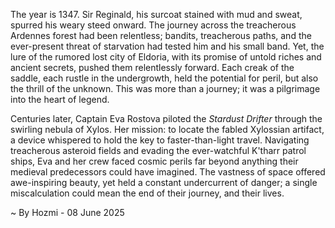 
The year is 1347.  Sir Reginald, his surcoat stained with mud and sweat, spurred his weary steed onward.  The journey across the treacherous Ardennes forest had been relentless; bandits, treacherous paths, and the ever-present threat of starvation had tested him and his small band. Yet, the lure of the rumored lost city of Eldoria, with its promise of untold riches and ancient secrets, pushed them relentlessly forward. Each creak of the saddle, each rustle in the undergrowth, held the potential for peril, but also the thrill of the unknown.  This was more than a journey; it was a pilgrimage into the heart of legend.


Centuries later, Captain Eva Rostova piloted the *Stardust Drifter* through the swirling nebula of Xylos.  Her mission: to locate the fabled Xylossian artifact, a device whispered to hold the key to faster-than-light travel. Navigating treacherous asteroid fields and evading the ever-watchful K'tharr patrol ships, Eva and her crew faced cosmic perils far beyond anything their medieval predecessors could have imagined.  The vastness of space offered awe-inspiring beauty, yet held a constant undercurrent of danger; a single miscalculation could mean the end of their journey, and their lives.

~ By Hozmi - 08 June 2025
